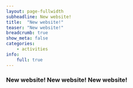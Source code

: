 ```yaml
---
layout: page-fullwidth
subheadline: New website!
title:  "New website!"
teaser: "New website!"
breadcrumb: true
show_meta: false
categories:
    - activities
info:
    full: true
---
```

<h3>New website! New website! New website!</h3>

